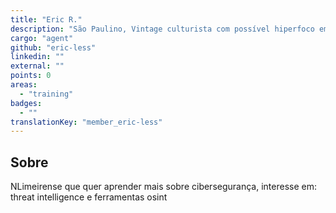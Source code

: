 ```yaml
---
title: "Eric R."
description: "São Paulino, Vintage culturista com possível hiperfoco em clash royale."
cargo: "agent"
github: "eric-less"
linkedin: ""
external: ""
points: 0
areas:
  - "training"
badges:
  - ""
translationKey: "member_eric-less"
---
```

## Sobre
NLimeirense que quer aprender mais sobre cibersegurança, interesse em: threat intelligence e ferramentas osint